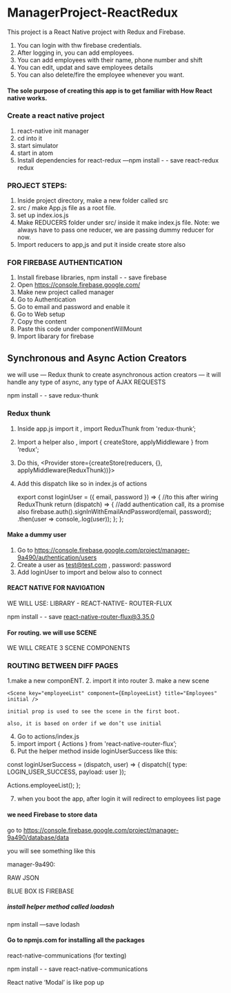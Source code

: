 # ManagerProject-ReactRedux

 This project is a React Native project with Redux and Firebase.
1. You can login with thw firebase credentials.
2. After logging in, you can add employees.
3. You can add employees with their name, phone number and shift
4. You can edit, updat and save employees details 
5. You can also delete/fire the employee whenever you want.

#### The sole purpose of creating this app is to get familiar with How React native works.


### Create a react  native project
1. react-native init manager
2. cd into it
3. start simulator
4. start in atom
5. Install dependencies for react-redux   —npm install  - - save react-redux redux

### PROJECT STEPS:

1. Inside project directory, make a new folder called src
2. src / make App.js file as a root file.
3. set up index.ios.js
4. Make REDUCERS folder under src/ inside it make index.js file. Note: we always have to pass one reducer, we are passing dummy reducer for now.
5. Import reducers to app,js and put it inside create store also


### FOR FIREBASE AUTHENTICATION

1. Install firebase libraries, npm install - - save firebase
2. Open https://console.firebase.google.com/
3. Make new project called manager
4. Go to Authentication
5. Go to email and password and enable it
6. Go to Web setup
7. Copy the content
8. Paste this code under componentWillMount
9. Import libarary for firebase

## Synchronous and Async Action Creators

we will use — 
Redux thunk to create asynchronous action creators
— it will handle any type of async, any type of AJAX REQUESTS

npm install - - save redux-thunk

### Redux thunk

1. Inside app.js
import it ,  import ReduxThunk from 'redux-thunk’;
2. Import a helper also , import { createStore, applyMiddleware } from ‘redux';
3. Do this,       <Provider store={createStore(reducers, {}, applyMiddleware(ReduxThunk))}>
4. Add this dispatch like so in index.js of actions

    export const loginUser = ({ email, password }) => {
      //to this after wiring ReduxThunk
      return (dispatch) => {
      //add authentication call, its a promise also
      firebase.auth().signInWithEmailAndPassword(email, password);
        .then(user => console,.log(user));
      };
    };

 #### Make a dummy user

1. Go to https://console.firebase.google.com/project/manager-9a490/authentication/users
2. Create a user as test@test.com , password: password
3. Add loginUser to import and below also to connect

#### REACT NATIVE FOR NAVIGATION

WE WILL USE:
LIBRARY - REACT-NATIVE- ROUTER-FLUX

npm install - - save react-native-router-flux@3.35.0

#### For routing. we will use SCENE

WE WILL CREATE 3 SCENE COMPONENTS

### ROUTING BETWEEN DIFF PAGES

1.make a new componENT.
2. import it into router
3. make a new scene

    <Scene key="employeeList" component={EmployeeList} title="Employees" initial />

    initial prop is used to see the scene in the first boot.

    also, it is based on order if we don’t use initial

4. Go to actions/index.js
5. import import { Actions } from 'react-native-router-flux’;
6. Put the helper method inside loginUserSuccess like this:

const loginUserSuccess = (dispatch, user) => {
  dispatch({
    type: LOGIN_USER_SUCCESS,
    payload: user
  });

  Actions.employeeList();
};

7. when you boot the app, after login it will redirect to employees list page

#### we need Firebase to store data

go to https://console.firebase.google.com/project/manager-9a490/database/data

you will see something like this

manager-9a490: 

RAW JSON

BLUE BOX IS FIREBASE


##### install helper method called loadash

npm install —save lodash

#### Go to npmjs.com for installing all the packages

react-native-communications
(for texting)

npm install - - save react-native-communications

React native ‘Modal’ is like pop up










